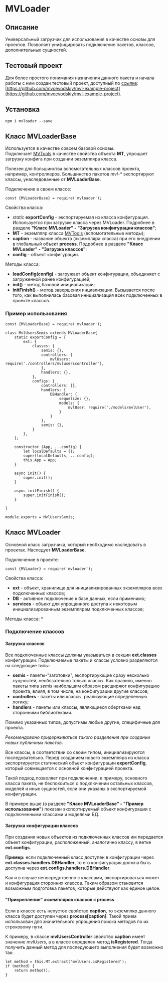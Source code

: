 # MVLoader
## Описание
Универсальный загрузчик для использования в качестве основы для проектов. Позволяет унифицировать подключение пакетов, 
классов, дополнительных сущностей.

## Тестовый проект
Для более простого понимания назначения данного пакета и начала работы с ним создан тестовый проект, доступный 
по [ссылке](https://github.com/mvoevodskiy/mvl-example-project): [https://github.com/mvoevodskiy/mvl-example-project](https://github.com/mvoevodskiy/mvl-example-project).

## Установка

```npm i mvloader --save```

## Класс MVLoaderBase
Используется в качестве совсем базовой основы.  
Подключает [MVTools](https://www.npmjs.com/package/mvtools) в качестве свойства объекта **MT**, упрощает загрузку 
конфига при создании экземпляра класса.  

Полезен для большинства вспомогательных классов проекта, например, контроллеров.
Большинство пакетов _mvl-*_ экспортируют классы, унаследованные от **MVLoaderBase**.

Подключение в своем классе: 
```
const {MVLoaderBase} = require('mvloader');
```

Свойства класса:
* _static_ **exportConfig** - экспортируемая из класса конфигурация. Используется при загрузке класса через MVLoader. 
Подробнее в разделе **"Класс MVLoader" - "Загрузка конфигурации классов"**;
* **MT** - экземпляр класса [MVTools](https://www.npmjs.com/package/mvtools) (вспомогательные методы);
* **caption** - название объекта (экземпляра класса) при его внедрении в глобальный объект **process**. Подробнее в разделе 
**"Класс MVLoader" - "Загрузка классов"**;
* **config** - объект конфигурации.

Методы класса:
* **loadConfig(config)** - загружает объект конфигурации, объединяет с загруженной ранее конфигурацией;
* **init()** - метод базовой инициализации;
* **initFinish()** - метод завершения инциализации. Вызывается после того, как выполнилась базовая инициализация всех
подключенных в проекте классов.

### Пример использования
```
const {MVLoaderBase} = require('mvloader');

class MvlUsersSemis extends MVLoaderBase{
    static exportConfig = {
        ext: {
            classes: {
                semis: {},
                controllers: {
                    mvlUsers: require('./controllers/mvluserscontroller'),
                },
                handlers: {},
            },
            configs: {
                controllers: {},
                handlers: {
                    DBHandler: {
                        sequelize: {},
                        models: {
                            mvlUser: require('./models/mvlUser'),
                        }
                    }
                },
                semis: {},
            }
        },
    };

    constructor (App, ...config) {
        let localDefaults = {};
        super(localDefaults, ...config);
        this.App = App;
    }

    async init() {
        super.init();
    }

    async initFinish() {
        super.initFinish();
    }

}

module.exports = MvlUsersSemis;

```

## Класс MVLoader
Основной класс загрузчика, который необходимо наследовать в проектах.
Наследует **MVLoaderBase**.

Подключение в проекте: 
```
const {MVLoader} = require('mvloader');
```

Свойства класса:
* **ext** - объект, хранилище для инициализированных экземпляров всех подключенных классов;
* **DB** - активное подключение к базе данных, если применимо;
* **services** - объект для упрощенного доступа к некоторым инициализированным экземплярам подключенных классов;

Методы класса:
* 

### Подключение классов
#### Загрузка классов

Все подключенные классы должны указываться в секции **ext.classes** конфигурации. 
Подключаемые пакеты и классы условно разделяются на следующие типы:
* **semis** - пакеты-"заготовки", экспортирующие сразу несколько сущностей, необязательно только классы. Как правило, 
именно пакеты типа _semis_ наибольшим образом расширяют конфигурацию проекта, влияя, в том числе, на конфигурации 
другие классов;
* **controllers** - пакеты или классы, реализующие определенную логику;
* **handlers** - пакеты или классы, являющиеся обертками над сторонними библиотеками.  

Помимо указанных типов, допустимы любые другие, специфичные для проекта.  

_Рекомендовано придерживаться такого разделения при создании новых публичных пакетов._

Все классы, в соответствии со своим типом, инициализируются последовательно. Перед созданием нового экземпляра из класса 
экспортируется статический объект конфигурации **exportConfig**, который совмещается с основной конфигурацией проекта.

Такой подход позволяет при подключении, к примеру, основного класса пакета, не беспокоиться о подключении остальных 
классов, моделей и иных сущностей, если они указаны в экспортируемой конфигурации.

В примере выше (в разделе **"Класс MVLoaderBase" - "Пример использования"**) показан экспортируемый объект конфигурации
с  подключенными классами и моделями БД.

#### Загрузка конфигурации классов
При создании новых объектов из подключенных классов им передается объект конфигурации, расположенный, аналогично классу, 
в ветке **ext.configs**.

**Пример:** если подключенный класс доступен в конфигурации через **ext.classes.handlers.DBHandler**, то его 
конфигурация должна быть доступна через **ext.configs.handlers.DBHandler**.

Как и в случае непосредственно с классами, экспортироваться может и конфигурация сторонних классов. Таким образом 
становится возможным подготовка пакетов, которые действуют как единое целое.

#### "Прикрепление" экземпляров классов к process
Если в классе есть непустое свойство **caption**, то экземпляр данного класса будет доступен через **process[caption]**. 
Такой прием использован для значительного упрощения поиска методов по их строковому пути.

К примеру, в классе **mvlUsersController** свойство **caption** имеет значение _mvlUsers_, а в классе определен метод 
**isRegistered**. Тогда получить данный метод для последующего выполнения будет возможно так:
```
let method = this.MT.extract('mvlUsers.isRegistered');
if (method) {
    return method();
}
```  